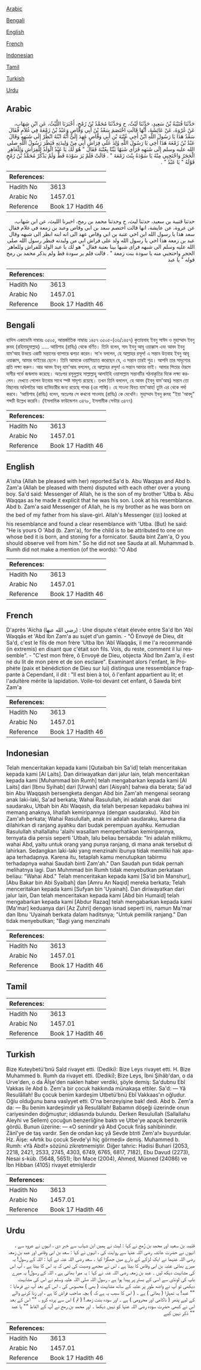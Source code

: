 [Arabic](#arabic)

[Bengali](#bengali)

[English](#english)

[French](#french)

[Indonesian](#indonesian)

[Tamil](#tamil)

[Turkish](#turkish)

[Urdu](#urdu)

## Arabic


<div dir="rtl" lang="ar" style={{fontSize:'larger',backgroundColor:'#f8f9fa',padding:20}}>
حَدَّثَنَا قُتَيْبَةُ بْنُ سَعِيدٍ، حَدَّثَنَا لَيْثٌ، ح وَحَدَّثَنَا مُحَمَّدُ بْنُ رُمْحٍ، أَخْبَرَنَا اللَّيْثُ، عَنِ ابْنِ شِهَابٍ، عَنْ عُرْوَةَ، عَنْ عَائِشَةَ، أَنَّهَا قَالَتِ اخْتَصَمَ سَعْدُ بْنُ أَبِي وَقَّاصٍ وَعَبْدُ بْنُ زَمْعَةَ فِي غُلاَمٍ فَقَالَ سَعْدٌ هَذَا يَا رَسُولَ اللَّهِ ابْنُ أَخِي عُتْبَةَ بْنِ أَبِي وَقَّاصٍ عَهِدَ إِلَىَّ أَنَّهُ ابْنُهُ انْظُرْ إِلَى شَبَهِهِ وَقَالَ عَبْدُ بْنُ زَمْعَةَ هَذَا أَخِي يَا رَسُولَ اللَّهِ وُلِدَ عَلَى فِرَاشِ أَبِي مِنْ وَلِيدَتِهِ فَنَظَرَ رَسُولُ اللَّهِ صلى الله عليه وسلم إِلَى شَبَهِهِ فَرَأَى شَبَهًا بَيِّنًا بِعُتْبَةَ فَقَالَ ‏"‏ هُوَ لَكَ يَا عَبْدُ الْوَلَدُ لِلْفِرَاَشِ وَلِلْعَاهِرِ الْحَجَرُ وَاحْتَجِبِي مِنْهُ يَا سَوْدَةُ بِنْتَ زَمْعَةَ ‏"‏ ‏.‏ قَالَتْ فَلَمْ يَرَ سَوْدَةَ قَطُّ وَلَمْ يَذْكُرْ مُحَمَّدُ بْنُ رُمْحٍ قَوْلَهُ ‏"‏ يَا عَبْدُ ‏"‏ ‏.‏
</div>
<div style={{backgroundColor:'#f8f9fa',padding:20, marginBottom: 10}}><table> <thead> <tr> <th>References:</th> <th></th> </tr> </thead> <tbody><tr><td>Hadith No</td><td>3613</td></tr><tr><td>Arabic No</td><td>1457.01</td></tr><tr><td>Reference</td><td>Book 17 Hadith 46</td></tr></tbody></table></div>


<div dir="rtl" lang="ar" style={{fontSize:'larger',backgroundColor:'#f8f9fa',padding:20}}>
حدثنا قتيبة بن سعيد، حدثنا ليث، ح وحدثنا محمد بن رمح، اخبرنا الليث، عن ابن شهاب، عن عروة، عن عايشة، انها قالت اختصم سعد بن ابي وقاص وعبد بن زمعة في غلام فقال سعد هذا يا رسول الله ابن اخي عتبة بن ابي وقاص عهد الى انه ابنه انظر الى شبهه وقال عبد بن زمعة هذا اخي يا رسول الله ولد على فراش ابي من وليدته فنظر رسول الله صلى الله عليه وسلم الى شبهه فراى شبها بينا بعتبة فقال " هو لك يا عبد الولد للفراش وللعاهر الحجر واحتجبي منه يا سودة بنت زمعة " . قالت فلم ير سودة قط ولم يذكر محمد بن رمح قوله " يا عبد
</div>
<div style={{backgroundColor:'#f8f9fa',padding:20, marginBottom: 10}}><table> <thead> <tr> <th>References:</th> <th></th> </tr> </thead> <tbody><tr><td>Hadith No</td><td>3613</td></tr><tr><td>Arabic No</td><td>1457.01</td></tr><tr><td>Reference</td><td>Book 17 Hadith 46</td></tr></tbody></table></div>

## Bengali


<div dir="ltr" lang="bn" style={{fontSize:'larger',backgroundColor:'#f8f9fa',padding:20}}>
হাদিস একাডেমি নাম্বারঃ ৩৫০৫, আন্তর্জাতিক নাম্বারঃ ১৪৫৭ ৩৫০৫-(৩৬/১৪৫৭) কুতায়বাহ ইবনু সাঈদ ও মুহাম্মাদ ইবনু রুমহ (রহিমাহুমাল্লাহ) ..... আয়িশাহ (রাযিঃ) থেকে বর্ণিত। তিনি বলেন, সাদ ইবনু আবূ ওয়াক্কাস এবং আবদ ইবনু যাম'আহ উভয়ে একটি সন্তানের ব্যাপারে ঝগড়া করেন। সা'দ বললেন, হে আল্লাহর রসূল! এ সন্তান উতবাহ ইবনু আবূ ওয়াক্কাস, আমার ভাইয়ের ছেলে। তিনি আমাকে ওয়াসিয়্যাত করেছেন যে, এ সন্তান তারই পুত্র। আপনি তার সাদৃশ্যের প্রতি লক্ষ্য করুন। আর আবদ ইবনু যাম'আহ বললেন, হে আল্লাহর রসূল! এ সন্তান আমার ভাই। আমার পিতার ঔরসে দাসীর গর্ভে জন্মলাভ করেছে। অতঃপর রসূলুল্লাহ সাল্লাল্লাহু আলাইহি ওয়াসাল্লাম সন্তানটির গঠনাকৃতির দিকে লক্ষ্য করলেন। দেখতে পেলেন উতবার সাথে স্পষ্ট সাদৃশ্য রয়েছে। তখন তিনি বললেন, হে আবদ (ইবনু যাম'আহ) সন্তান তো বিছানার অধিপতির আর ব্যভিচারীর জন্য রয়েছে পাথর (এর শাস্তি)। হে সাওদা বিনত যাম'আহ! তুমি এর থেকে পর্দা করবে। ‘আয়িশাহ (রাযিঃ) বলেন, অতঃপর সে কখনো সাওদাহ (রাযিঃ) কে দেখেনি। মুহাম্মাদ ইবনু রুমহ "ইয়া 'আবদু" শব্দটি উল্লেখ করেনি। (ইসলামিক ফাউন্ডেশন ৩৪৭৮, ইসলামীক সেন্টার ৩৪৭৭)
</div>
<div style={{backgroundColor:'#f8f9fa',padding:20, marginBottom: 10}}><table> <thead> <tr> <th>References:</th> <th></th> </tr> </thead> <tbody><tr><td>Hadith No</td><td>3613</td></tr><tr><td>Arabic No</td><td>1457.01</td></tr><tr><td>Reference</td><td>Book 17 Hadith 46</td></tr></tbody></table></div>

## English


<div dir="ltr" lang="en" style={{fontSize:'larger',backgroundColor:'#f8f9fa',padding:20}}>
A'isha (Allah be pleased with her) reported:Sa'd b. Abu Waqqas and Abd b. Zam'a (Allah be pleased with them) disputed with each other over a young boy. Sa'd said: Messenger of Allah, he is the son of my brother 'Utba b. Abu Waqqas as he made it explicit that he was his son. Look at his resemblance. Abd b. Zam'a said Messenger of Allah, he is my brother as he was born on the bed of my father from his slave-girl. Allah's Messenger (ﷺ) looked at his resemblance and found a clear resemblance with 'Utba. (But) he said: "He is yours O 'Abd (b. Zam'a), for the child is to be attributed to one on whose bed it is born, and stoning for a fornicator. Sauda bint Zam'a, O you should observe veil from him." So he did not see Sauda at all. Muhammad b. Rumh did not make a mention (of the words): "O Abd
</div>
<div style={{backgroundColor:'#f8f9fa',padding:20, marginBottom: 10}}><table> <thead> <tr> <th>References:</th> <th></th> </tr> </thead> <tbody><tr><td>Hadith No</td><td>3613</td></tr><tr><td>Arabic No</td><td>1457.01</td></tr><tr><td>Reference</td><td>Book 17 Hadith 46</td></tr></tbody></table></div>

## French


<div dir="ltr" lang="fr" style={{fontSize:'larger',backgroundColor:'#f8f9fa',padding:20}}>
D'après 'Aïcha (رضي الله عنها) : Une dispute s'était élevée entre Sa'd Ibn 'Abî Waqqâs et 'Abd Ibn Zam'a au sujet d'un gamin. - "Ô Envoyé de Dieu, dit Sa'd, c'est le fils de mon frère 'Utba Ibn 'Abî Waqqâs, il me l'a recommandé (in extremis) en disant que c'était son fils. Vois, du reste, comment il lui ressemble". - "C'est mon frère, ô Envoyé de Dieu, objecta 'Abd Ibn Zam'a, il est né du lit de mon père et de son esclave". Examinant alors l'enfant, le Prophète (paix et bénédiction de Dieu sur lui) distingua une ressemblance frappante à Cependant, il dit : "Il est bien à toi, ô l'enfant appartient au lit; et l'adultère mérite la lapidation. Voile-toi devant cet enfant, ô Sawda bint Zam'a
</div>
<div style={{backgroundColor:'#f8f9fa',padding:20, marginBottom: 10}}><table> <thead> <tr> <th>References:</th> <th></th> </tr> </thead> <tbody><tr><td>Hadith No</td><td>3613</td></tr><tr><td>Arabic No</td><td>1457.01</td></tr><tr><td>Reference</td><td>Book 17 Hadith 46</td></tr></tbody></table></div>

## Indonesian


<div dir="ltr" lang="id" style={{fontSize:'larger',backgroundColor:'#f8f9fa',padding:20}}>
Telah menceritakan kepada kami [Qutaibah bin Sa'id] telah menceritakan kepada kami [Al Laits]. Dan diriwayatkan dari jalur lain, telah menceritakan kepada kami [Muhammad bin Rumh] telah mengabarkan kepada kami [Al Laits] dari [Ibnu Syihab] dari [Urwah] dari [Aisyah] bahwa dia berata; Sa'ad bin Abu Waqqash bersengketa dengan Abd bin Zam'ah mengenai seorang anak laki-laki, Sa'ad berkata; Wahai Rasulullah, ini adalah anak dari saudaraku, Utbah bin Abi Waqash, dia telah berpesan kepadaku bahwa ini memang anaknya, lihatlah kemiripannya (dengan saudaraku). 'Abd bin Zam'ah berkata; Wahai Rasulullah, anak ini adalah saudaraku, karena dia dilahirkan di ranjang ayahku dari budak perempuan ayahku. Kemudian Rasulullah shallallahu 'alaihi wasallam memperhatikan kemiripannya, ternyata dia persis seperti 'Utbah, lalu beliau bersabda: "Ini adalah milikmu, wahai Abd, yaitu untuk orang yang punya ranjang, di mana anak tersebut di lahirkan. Sedangkan laki-laki yang menzinahi ibunya tidak memiliki hak apa-apa terhadapnya. Karena itu, tetaplah kamu menutupkan tabirmu terhadapnya wahai Saudah binti Zam'ah." Dan Saudah pun tidak pernah melihatnya lagi. Dan Muhmmad bin Rumh tidak menyebutkan perkataan beliau: "Wahai Abd." Telah menceritakan kepada kami [Sa'id bin Manshur], [Abu Bakar bin Abi Syaibah] dan [Amru An Naqid] mereka berkata; Telah menceritakan kepada kami [Sufyan bin 'Uyainah]. Dan diriwayatkan dari jalur lain, Dan telah menceritakan kepada kami [Abd bin Humaid] telah mengabarkan kepada kami [Abdur Razaq] telah mengabarkan kepada kami [Ma'mar] keduanya dari [Az Zuhri] dengan isnad seperti ini, namun Ma'mar dan Ibnu 'Uyainah berkata dalam haditsnya; "Untuk pemilik ranjang." Dan tidak menyebutkan; "Bagi yang menzinahi
</div>
<div style={{backgroundColor:'#f8f9fa',padding:20, marginBottom: 10}}><table> <thead> <tr> <th>References:</th> <th></th> </tr> </thead> <tbody><tr><td>Hadith No</td><td>3613</td></tr><tr><td>Arabic No</td><td>1457.01</td></tr><tr><td>Reference</td><td>Book 17 Hadith 46</td></tr></tbody></table></div>

## Tamil


<div dir="ltr" lang="ta" style={{fontSize:'larger',backgroundColor:'#f8f9fa',padding:20}}>

</div>
<div style={{backgroundColor:'#f8f9fa',padding:20, marginBottom: 10}}><table> <thead> <tr> <th>References:</th> <th></th> </tr> </thead> <tbody><tr><td>Hadith No</td><td>3613</td></tr><tr><td>Arabic No</td><td>1457.01</td></tr><tr><td>Reference</td><td>Book 17 Hadith 46</td></tr></tbody></table></div>

## Turkish


<div dir="ltr" lang="tr" style={{fontSize:'larger',backgroundColor:'#f8f9fa',padding:20}}>
Bize Kuteybetü'bnü Saîd rivayet etti. (Dediki): Bize Leys rivayet etti. H. Bize Muhammed b. Rumh da rivayet etti. (Dediki); Bize Leys, İbni Şihâb'dan, o da Urve'den, o da Âİşe'den naklen haber verdiki, şöyle demiş: Sa'dubnu Ebî Vakkas ile Abd b. Zem'a bir çocuk hakkında münakaşa ettiler. Sa'd: — Yâ Resulâllah! Bu çocuk benim kardeşim Utbetü'bnü Ebî Vakkaas'ın oğludur. Oğlu olduğunu bana vasîyyet etti. O'na benzeyişine bak! dedi. Abd b. Zem'a da: — Bu benim kardeşimdir yâ Resulâllah! Babamın döşeği üzerinde onun cariyesinden doğmuştur; iddiasında bulundu. Derken Resulullah (Sallallahu Aleyhi ve Sellem) çocuğun benzerliğine baktı ve Utbe'ye apaçık benzeriik gördü. Bunun üzerine: — «O senindir yâ Abd Çocuk firâş sahibinindir. Zânî'ye de taş vardır. Sen de ondan kaç yâ Sevde btnti Zem'a!» buyurdular. Hz. Âişe: «Artık bu çocuk Sevde'yi hiç görmedi» demiş. Muhammed b. Rumh: «Yâ Abd!» sözünü zikretmemiştir. Diğer tahric: Hadisi Buhari (2053, 2218, 2421, 2533, 2745, 4303, 6749, 6765, 6817, 7182), Ebu Davud (2273), Nesai s-küb. (5648, 5651); İbn Mace (2004), Ahmed, Müsned (24086) ve İbn Hibban (4105) rivayet etmişlerdir
</div>
<div style={{backgroundColor:'#f8f9fa',padding:20, marginBottom: 10}}><table> <thead> <tr> <th>References:</th> <th></th> </tr> </thead> <tbody><tr><td>Hadith No</td><td>3613</td></tr><tr><td>Arabic No</td><td>1457.01</td></tr><tr><td>Reference</td><td>Book 17 Hadith 46</td></tr></tbody></table></div>

## Urdu


<div dir="rtl" lang="ur" style={{fontSize:'larger',backgroundColor:'#f8f9fa',padding:20}}>
قتیبہ بن سعید اور محمد بن رُمح نے کہا : لیث نے ہمیں ابن شہاب سے خبر دی ، انہوں نے عروہ سے ، انہوں نے حضرت عائشہ رضی اللہ عنہا سے روایت کی ، انہوں نے کہا : سعد بن ابی وقاص اور عبد بن زمعہ رضی اللہ عنہما نے ایک لڑکے کے بارے میں جھگڑا کیا ۔ سعد رضی اللہ عنہ نے کہا : اللہ کے رسول! یہ میرے بھائی عتبہ بن ابی وقاص کا بیٹا ہے ، اس نے مجھے وصیت کی تھی کہ یہ اس کا بیٹا ہے ، آپ اس کی مشابہت دیکھ لیں ۔ عبد بن زمعہ رضی اللہ عنہ نے کہا : یہ میرا بھائی ہے ، اللہ کے رسول! یہ میرے باپ کی لونڈی سے اسی کے بستر پر پیدا ہوا ہے ، رسول اللہ صلی اللہ علیہ وسلم نے اس کی مشابہت دیکھی تو آپ نے واضھ طور پر عتبہ کے ساتھ مشابہت ( بھی ) محسوس کی ، اس کے بعد آپ نے فرمایا : "" عبد! یہ تمہارا ( بھائی ) ہے ۔ ( اس کا سبب یہ ہے کہ ) بچہ صاحب فراش کا ہے ، اور زنا کرنے والے کے لیے پتھر ( ناکامی اور محرومی ) ہے ۔ اور سودہ بنت زمعہ! ( تم ) اس سے پردہ کرو ۔ "" اس کے بعد اس نے کبھی حضرت سودہ رضی اللہ عنہا کو نہیں دیکھا ۔ اور محمد بن رمح نے آپ کے الفاظ "" يا عبد "" ذکر نہیں کیے
</div>
<div style={{backgroundColor:'#f8f9fa',padding:20, marginBottom: 10}}><table> <thead> <tr> <th>References:</th> <th></th> </tr> </thead> <tbody><tr><td>Hadith No</td><td>3613</td></tr><tr><td>Arabic No</td><td>1457.01</td></tr><tr><td>Reference</td><td>Book 17 Hadith 46</td></tr></tbody></table></div>